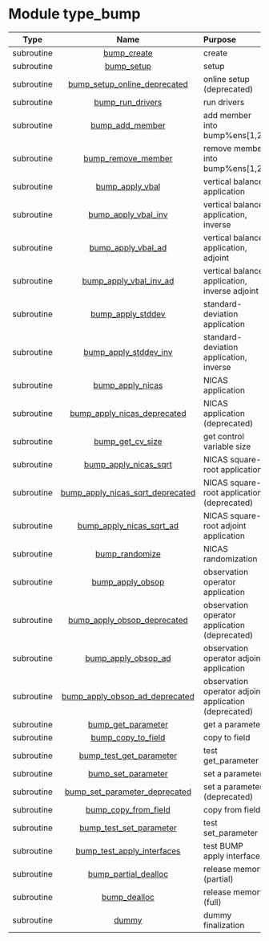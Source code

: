 # Module type_bump

| Type | Name | Purpose |
| :--: | :--: | :---------- |
| subroutine | [bump_create](https://github.com/JCSDA/saber/tree/develop/src/saber/bump/type_bump.F90#L122) | create |
| subroutine | [bump_setup](https://github.com/JCSDA/saber/tree/develop/src/saber/bump/type_bump.F90#L166) | setup |
| subroutine | [bump_setup_online_deprecated](https://github.com/JCSDA/saber/tree/develop/src/saber/bump/type_bump.F90#L366) | online setup (deprecated) |
| subroutine | [bump_run_drivers](https://github.com/JCSDA/saber/tree/develop/src/saber/bump/type_bump.F90#L506) | run drivers |
| subroutine | [bump_add_member](https://github.com/JCSDA/saber/tree/develop/src/saber/bump/type_bump.F90#L767) | add member into bump%ens[1,2] |
| subroutine | [bump_remove_member](https://github.com/JCSDA/saber/tree/develop/src/saber/bump/type_bump.F90#L857) | remove member into bump%ens[1,2] |
| subroutine | [bump_apply_vbal](https://github.com/JCSDA/saber/tree/develop/src/saber/bump/type_bump.F90#L911) | vertical balance application |
| subroutine | [bump_apply_vbal_inv](https://github.com/JCSDA/saber/tree/develop/src/saber/bump/type_bump.F90#L956) | vertical balance application, inverse |
| subroutine | [bump_apply_vbal_ad](https://github.com/JCSDA/saber/tree/develop/src/saber/bump/type_bump.F90#L1001) | vertical balance application, adjoint |
| subroutine | [bump_apply_vbal_inv_ad](https://github.com/JCSDA/saber/tree/develop/src/saber/bump/type_bump.F90#L1046) | vertical balance application, inverse adjoint |
| subroutine | [bump_apply_stddev](https://github.com/JCSDA/saber/tree/develop/src/saber/bump/type_bump.F90#L1091) | standard-deviation application |
| subroutine | [bump_apply_stddev_inv](https://github.com/JCSDA/saber/tree/develop/src/saber/bump/type_bump.F90#L1138) | standard-deviation application, inverse |
| subroutine | [bump_apply_nicas](https://github.com/JCSDA/saber/tree/develop/src/saber/bump/type_bump.F90#L1185) | NICAS application |
| subroutine | [bump_apply_nicas_deprecated](https://github.com/JCSDA/saber/tree/develop/src/saber/bump/type_bump.F90#L1240) | NICAS application (deprecated) |
| subroutine | [bump_get_cv_size](https://github.com/JCSDA/saber/tree/develop/src/saber/bump/type_bump.F90#L1292) | get control variable size |
| subroutine | [bump_apply_nicas_sqrt](https://github.com/JCSDA/saber/tree/develop/src/saber/bump/type_bump.F90#L1315) | NICAS square-root application |
| subroutine | [bump_apply_nicas_sqrt_deprecated](https://github.com/JCSDA/saber/tree/develop/src/saber/bump/type_bump.F90#L1366) | NICAS square-root application (deprecated) |
| subroutine | [bump_apply_nicas_sqrt_ad](https://github.com/JCSDA/saber/tree/develop/src/saber/bump/type_bump.F90#L1416) | NICAS square-root adjoint application |
| subroutine | [bump_randomize](https://github.com/JCSDA/saber/tree/develop/src/saber/bump/type_bump.F90#L1464) | NICAS randomization |
| subroutine | [bump_apply_obsop](https://github.com/JCSDA/saber/tree/develop/src/saber/bump/type_bump.F90#L1505) | observation operator application |
| subroutine | [bump_apply_obsop_deprecated](https://github.com/JCSDA/saber/tree/develop/src/saber/bump/type_bump.F90#L1543) | observation operator application (deprecated) |
| subroutine | [bump_apply_obsop_ad](https://github.com/JCSDA/saber/tree/develop/src/saber/bump/type_bump.F90#L1580) | observation operator adjoint application |
| subroutine | [bump_apply_obsop_ad_deprecated](https://github.com/JCSDA/saber/tree/develop/src/saber/bump/type_bump.F90#L1618) | observation operator adjoint application (deprecated) |
| subroutine | [bump_get_parameter](https://github.com/JCSDA/saber/tree/develop/src/saber/bump/type_bump.F90#L1655) | get a parameter |
| subroutine | [bump_copy_to_field](https://github.com/JCSDA/saber/tree/develop/src/saber/bump/type_bump.F90#L1719) | copy to field |
| subroutine | [bump_test_get_parameter](https://github.com/JCSDA/saber/tree/develop/src/saber/bump/type_bump.F90#L1896) | test get_parameter |
| subroutine | [bump_set_parameter](https://github.com/JCSDA/saber/tree/develop/src/saber/bump/type_bump.F90#L1952) | set a parameter |
| subroutine | [bump_set_parameter_deprecated](https://github.com/JCSDA/saber/tree/develop/src/saber/bump/type_bump.F90#L2015) | set a parameter (deprecated) |
| subroutine | [bump_copy_from_field](https://github.com/JCSDA/saber/tree/develop/src/saber/bump/type_bump.F90#L2078) | copy from field |
| subroutine | [bump_test_set_parameter](https://github.com/JCSDA/saber/tree/develop/src/saber/bump/type_bump.F90#L2175) | test set_parameter |
| subroutine | [bump_test_apply_interfaces](https://github.com/JCSDA/saber/tree/develop/src/saber/bump/type_bump.F90#L2259) | test BUMP apply interfaces |
| subroutine | [bump_partial_dealloc](https://github.com/JCSDA/saber/tree/develop/src/saber/bump/type_bump.F90#L2407) | release memory (partial) |
| subroutine | [bump_dealloc](https://github.com/JCSDA/saber/tree/develop/src/saber/bump/type_bump.F90#L2435) | release memory (full) |
| subroutine | [dummy](https://github.com/JCSDA/saber/tree/develop/src/saber/bump/type_bump.F90#L2464) | dummy finalization |
